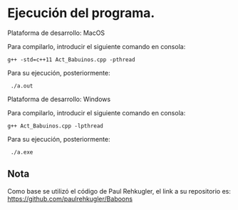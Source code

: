 # Ejecución del programa.
Plataforma de desarrollo: MacOS   

Para compilarlo, introducir el siguiente comando en consola:   
 
    g++ -std=c++11 Act_Babuinos.cpp -pthread
    
Para su ejecución, posteriormente:  

     ./a.out
    
Plataforma de desarrollo: Windows   

Para compilarlo, introducir el siguiente comando en consola:   
 
    g++ Act_Babuinos.cpp -lpthread
    
Para su ejecución, posteriormente:  

     ./a.exe
    

## Nota
Como base se utilizó el código de Paul Rehkugler, el link a su repositorio es:   
https://github.com/paulrehkugler/Baboons
